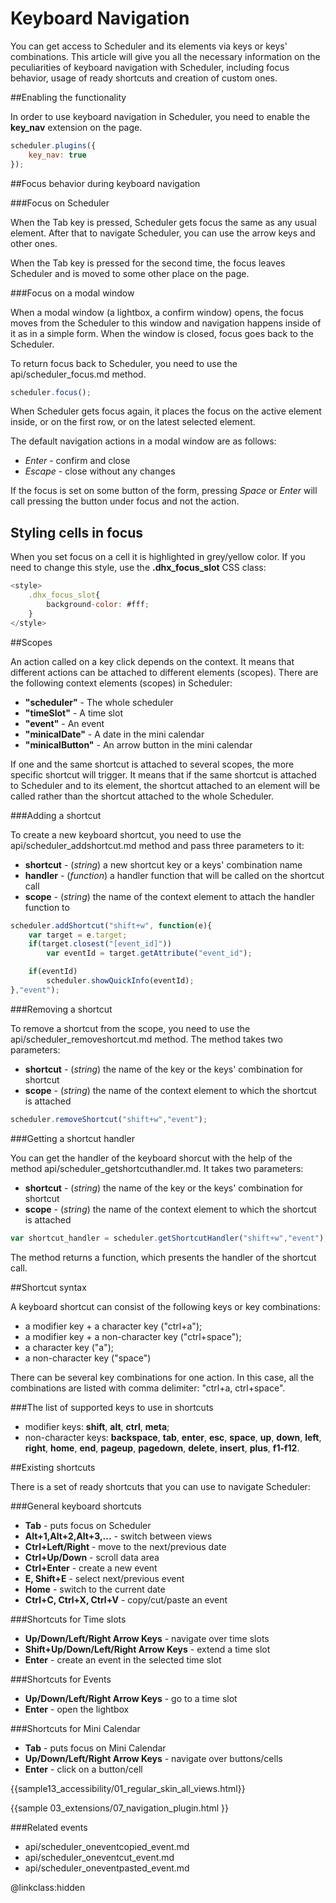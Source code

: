 Keyboard Navigation
=======================

You can get access to Scheduler and its elements via keys or keys' combinations. This article will give you all the necessary information 
on the peculiarities of keyboard navigation with Scheduler, including focus behavior, usage of ready shortcuts and creation of custom ones.


##Enabling the functionality

In order to use keyboard navigation in Scheduler, you need to enable the **key_nav** extension on the page. 

~~~js
scheduler.plugins({
    key_nav: true
});
~~~

##Focus behavior during keyboard navigation

###Focus on Scheduler

When the Tab key is pressed, Scheduler gets focus the same as any usual element. 
After that to navigate Scheduler, you can use the arrow keys and other ones. 

When the Tab key is pressed for the second time, the focus leaves Scheduler and is moved to some other place on the page.

###Focus on a modal window

When a modal window (a lightbox, a confirm window) opens, the focus moves from the Scheduler to this window and 
navigation happens inside of it as in a simple form. When the window is closed, focus goes back to the Scheduler.

To return focus back to Scheduler, you need to use the api/scheduler_focus.md method. 

~~~js
scheduler.focus();
~~~

When Scheduler gets focus again, it places the focus on the active element inside, or on the first row, or on the latest selected element.

The default navigation actions in a modal window are as follows:

- *Enter* - confirm and close
- *Escape* - close without any changes

If the focus is set on some button of the form, pressing *Space* or *Enter* will call pressing the button under focus and not the action.

## Styling cells in focus

When you set focus on a cell it is highlighted in grey/yellow color. If you need to change this style, use the **.dhx_focus_slot** CSS class:

~~~js
<style>
    .dhx_focus_slot{
        background-color: #fff;
    }
</style>
~~~

##Scopes

An action called on a key click depends on the context. It means that different actions can be attached to different elements (scopes). 
There are the following context elements (scopes) in Scheduler:

- **"scheduler"** - The whole scheduler
- **"timeSlot"** - A time slot
- **"event"** - An event
- **"minicalDate"** - A date in the mini calendar
- **"minicalButton"** - An arrow button in the mini calendar

If one and the same shortcut is attached to several scopes, the more specific shortcut will trigger. It means that if the same shortcut is attached 
to Scheduler and to its element, the shortcut attached to an element will be called rather than the shortcut attached to the whole Scheduler. 

###Adding a shortcut

To create a new keyboard shortcut, you need to use the api/scheduler_addshortcut.md method and pass three parameters to it:

- **shortcut** - (*string*) a new shortcut key or a keys' combination name
- **handler** - (*function*) a handler function that will be called on the shortcut call 
- **scope** - (*string*) the name of the context element to attach the handler function to

~~~js
scheduler.addShortcut("shift+w", function(e){ 
    var target = e.target;
    if(target.closest("[event_id]"))
        var eventId = target.getAttribute("event_id");

    if(eventId) 
        scheduler.showQuickInfo(eventId);
},"event");
~~~

###Removing a shortcut

To remove a shortcut from the scope, you need to use the api/scheduler_removeshortcut.md method. The method takes two parameters:

- **shortcut** - (*string*) the name of the key or the keys' combination for shortcut 
- **scope** - (*string*) the name of the context element to which the shortcut is attached

~~~js
scheduler.removeShortcut("shift+w","event");
~~~

###Getting a shortcut handler

You can get the handler of the keyboard shorcut with the help of the method api/scheduler_getshortcuthandler.md. It takes two parameters:

- **shortcut** - (*string*) the name of the key or the keys' combination for shortcut 
- **scope** - (*string*) the name of the context element to which the shortcut is attached

~~~js
var shortcut_handler = scheduler.getShortcutHandler("shift+w","event");
~~~

The method returns a function, which presents the handler of the shortcut call. 


##Shortcut syntax

A keyboard shortcut can consist of the following keys or key combinations:

- a modifier key + a character key ("ctrl+a");
- a modifier key + a non-character key ("ctrl+space");
- a character key ("a");
- a non-character key ("space")

There can be several key combinations for one action. In this case, all the combinations are listed with comma delimiter: "ctrl+a, ctrl+space".

###The list of supported keys to use in shortcuts

- modifier keys: **shift**, **alt**, **ctrl**, **meta**;
- non-character keys: **backspace**, **tab**, **enter**, **esc**, **space**, **up**, **down**, **left**, **right**, **home**, **end**, **pageup**, **pagedown**, **delete**,
**insert**, **plus**, **f1-f12**.

##Existing shortcuts 

There is a set of ready shortcuts that you can use to navigate Scheduler:

###General keyboard shortcuts

- **Tab** -  puts focus on Scheduler
- **Alt+1,Alt+2,Alt+3,...** - switch between views
- **Ctrl+Left/Right** - move to the next/previous date
- **Ctrl+Up/Down** - scroll data area
- **Ctrl+Enter** - create a new event
- **E, Shift+E** - select next/previous event
- **Home** - switch to the current date
- **Ctrl+C, Ctrl+X, Ctrl+V** - copy/cut/paste an event

###Shortcuts for Time slots

- **Up/Down/Left/Right Arrow Keys** - navigate over time slots 
- **Shift+Up/Down/Left/Right Arrow Keys** - extend a time slot 
- **Enter** - create an event in the selected time slot

###Shortcuts for Events

- **Up/Down/Left/Right Arrow Keys** - go to a time slot
- **Enter** - open the lightbox


###Shortcuts for Mini Calendar

- **Tab** -  puts focus on Mini Calendar
- **Up/Down/Left/Right Arrow Keys** - navigate over buttons/cells
- **Enter** - click on a button/cell


{{sample13_accessibility/01_regular_skin_all_views.html}}

{{sample
	03_extensions/07_navigation_plugin.html
}}


###Related events

- api/scheduler_oneventcopied_event.md
- api/scheduler_oneventcut_event.md
- api/scheduler_oneventpasted_event.md

@linkclass:hidden